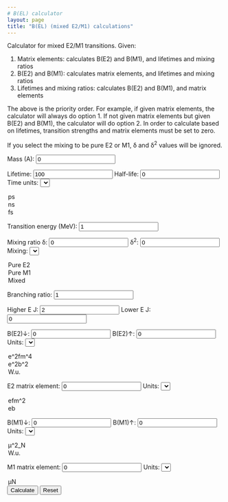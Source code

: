 ```yaml
---
# B(EL) calculator
layout: page
title: "B(EL) (mixed E2/M1) calculations"
---
```


Calculator for mixed E2/M1 transitions. Given:

1. Matrix elements: calculates B(E2) and B(M1), and lifetimes and mixing ratios
2. B(E2) and B(M1): calculates matrix elements, and lifetimes and mixing ratios
3. Lifetimes and mixing ratios: calculates B(E2) and B(M1), and matrix elements

The above is the priority order. For example, if given matrix elements, the calculator will always do option 1. If not given matrix elements but given B(E2) and B(M1), the calculator will do option 2. In order to calculate based on lifetimes, transition strengths and matrix elements must be set to zero.

If you select the mixing to be pure E2 or M1, &#948; and &#948;<sup>2</sup> values will be ignored.

Mass (A): <input id="A" type="number" value=0>

Lifetime: <input id="tau" type="number" value=100>
Half-life: <input id="thalf" type="number" value=0>   Time units: <select name="timeunits" id="timeunits">
<option value="1">ps</option>
<option value="1000">ns</option>
<option value="0.001">fs</option>
</select>

Transition energy (MeV): <input id="energy" type="number" value=1>

Mixing ratio &#948;: <input id="delta" type="number" value=0> &#948;<sup>2</sup>: <input id="delta2" type="number" value=0> Mixing: <select name="mixing" id="mixing">
<option value="0">Pure E2</option>
<option value="1">Pure M1</option>
<option value="2">Mixed</option>
</select>

Branching ratio: <input id="BR" type="number" value=1>

Higher E J: <input id="jInit" type="number" value=2> Lower E J: <input id="jFinal" type="number" value=0>

B(E2)&#8595;: <input id="B(EL)if" type=number value=0> B(E2)&#8593;: <input id="B(EL)fi" type=number value=0> Units: <select name="BELunits" id="BELunits">
<option value="0">e^2fm^4</option>
<option value="1">e^2b^2</option>
<option value="2">W.u.</option>
</select>

E2 matrix element: <input id="ME" type=number value=0> Units: <select name="E2MEunits" id="E2MEunits">
<option value="0">efm^2</option>
<option value="1">eb</option>
</select>

B(M1)&#8595;: <input id="B(ML)if" type=number value=0> B(M1)&#8593;: <input id="B(ML)fi" type=number value=0> Units: <select name="BMLunits" id="BMLunits">
<option value="0">&mu;^2_N</option>
<option value="1">W.u.</option>
</select>

M1 matrix element: <input id="ME_M1" type=number value=0> Units: <select name="M1MEunits" id="M1MEunits">
<option value="0">&mu;N</option>
</select>

<button type="button" onclick="Calculate()">
Calculate</button>

<button type="button" onclick="Reset()">
Reset</button>

<script>
	function Calculate(){
		var	A	= Number(document.getElementById("A").value);
		var	thalf 	= Number(document.getElementById("thalf").value);
		var	tau 	= Number(document.getElementById("tau").value);
		var	unit	= Number(document.getElementById("timeunits").value);
		var	BR	= Number(document.getElementById("BR").value);
		var	jInit	= Number(document.getElementById("jInit").value);
		var	jFinal	= Number(document.getElementById("jFinal").value);
		var	delta	= Number(document.getElementById("delta").value);
		var	mixv	= Number(document.getElementById("mixing").value);
		
		var 	delta2	= 0;
		if(delta>0){
			var	delta2	= Math.pow(delta,2);
		}
		else{
			delta2	= Number(document.getElementById("delta2").value);
		}
		var	BEL	= Number(document.getElementById("B(EL)if").value);
		if(BEL == 0){
			BEL	= Number(document.getElementById("B(EL)fi").value);
			BEL	*=	(2*jFinal+1)/(2*jInit+1);
		}
		var	BML	= Number(document.getElementById("B(ML)if").value);
		if(BML == 0){
			BML	= Number(document.getElementById("B(ML)fi").value);
			BML	*=	(2*jInit+1)/(2*jFinal+1);
		}
		var	ME	= Number(document.getElementById("ME").value);
		var	MEM1	= Number(document.getElementById("ME_M1").value);

		var	BE2u	= Number(document.getElementById("BELunits").value);
		var	BM1u	= Number(document.getElementById("BMLunits").value);

		var	ME2u	= Number(document.getElementById("E2MEunits").value);
		var	ME1u	= Number(document.getElementById("M1MEunits").value);
	
		var	eps	= Number(27491300000000);
		var	Energy	= Number(document.getElementById("energy").value);

		var	wuE2	= 0.05940 * Math.pow(A,4./3.);	// e2fm4
		var	wuM1	= 1.7905; // mu_N^2

		var	L_M1	= 0.444444444;
		var	L_E2	= 0.013333333;
	
		var	E2Eterm	= Math.pow((Energy/197.3269718),5);	// E2 E term
		var	M1Eterm	= Math.pow((Energy/197.3269718),3);	// M1 E term
				
		var	E2_lam	= eps * L_E2 * E2Eterm;
		var	M1_lam	= eps * L_M1 * M1Eterm * Math.pow(0.105155,2);
		
		var	BELfi	= 0;
		var	BMLfi	= 0;

		if(Math.abs(ME) > 0 && Math.abs(MEM1)>0){

			if(ME2u == 1)	
				ME *= 100;	// convert to efm2

			BEL	= Math.pow(ME,2)/(2*jInit+1);	//e2fm4
			BELfi	= BEL*(2*jInit+1)/(2*jFinal+1);

			BML	= Math.pow(MEM1,2)/(2*jInit+1);
			BMLfi	= BML*(2*jInit+1)/(2*jFinal+1);	

			if(BE2u == 0){ // e2fm4
				document.getElementById("B(EL)if").value 	= BEL.toFixed(6);		
				document.getElementById("B(EL)fi").value	= BELfi.toFixed(6);
			}
			else if(BE2u == 1){ // e2b2
				document.getElementById("B(EL)if").value 	= (BEL/10000.).toFixed(6);		
				document.getElementById("B(EL)fi").value	= (BELfi/10000).toFixed(6);
			}
			else{ // Weisskopf units
				document.getElementById("B(EL)if").value 	= (BEL/wuE2).toFixed(6);		
				document.getElementById("B(EL)fi").value	= (BEL/wuE2).toFixed(6);
			}
			document.getElementById("B(ML)if").value 	= BML.toFixed(6);		
			document.getElementById("B(ML)fi").value	= BMLfi.toFixed(6);

		}

		if(BEL>0 && BML>0 && mixv == 2){

			if(BE2u == 1){ // e2b2
				BEL	= BEL * 10000;
			}
			else if(BE2u == 2){ // Weisskopf units 
				BEL	= BEL * wuE2;
			}

			if(BM1u == 1){ // Weisskopft units
				BML	= BML * wuM1;
			}

			var	lambdaE2	= E2_lam * BEL / 1000.;
			var	lambdaM1	= M1_lam * BML / 1000.;

			lambda	= lambdaE2 + lambdaM1;
	
			delta2	= lambda / lambdaM1 - 1;
			delta	= Math.sqrt(delta2);

			lambda	= lambda / BR;
		
			thalf	= 0.69314718056/lambda;
			tau	= 1/lambda;
		
			thalf	= thalf / unit;
			tau	= tau / unit;
	
			document.getElementById("tau").value	= tau.toFixed(6);
			document.getElementById("thalf").value	= thalf.toFixed(6);

			document.getElementById("delta").value	= delta.toFixed(6);
			document.getElementById("delta2").value	= delta2.toFixed(6);

			document.getElementById("B(EL)if").value = BEL;
			document.getElementById("B(EL)fi").value = BEL * (2*jInit+1)/(2*jFinal+1);

			document.getElementById("B(ML)if").value = BML;
			document.getElementById("B(ML)fi").value = BML * (2*jInit+1)/(2*jFinal+1);

			if(Math.abs(ME) == 0 || Math.abs(MEM1) == 0){
				ME	= Math.sqrt(BEL*(2*jInit+1));
				MEM1	= Math.sqrt(BML*(2*jInit+1));	

				if(ME2u == 1)	// eb
					ME	/= 100;		

				document.getElementById("ME").value		= ME.toFixed(6);
				document.getElementById("ME_M1").value		= MEM1.toFixed(6);

			}
		}
		else if(BEL > 0 && mixv == 0){ // Pure E2

			if(BE2u == 1){ // e2b2
				BEL	= BEL * 10000;
			}
			else if(BE2u == 2){ // Weisskopf units 
				BEL	= BEL * wuE2;
			}

			var	lambdaE2	= E2_lam * BEL / 1000.;

			lambda	= lambdaE2;

			lambda	= lambda / BR;
		
			thalf	= 0.69314718056/lambda;
			tau	= 1/lambda;
		
			thalf	= thalf / unit;
			tau	= tau / unit;
	
			document.getElementById("tau").value	= tau.toFixed(6);
			document.getElementById("thalf").value	= thalf.toFixed(6);

			document.getElementById("B(EL)if").value = BEL;
			document.getElementById("B(EL)fi").value = BEL * (2*jInit+1)/(2*jFinal+1);

			if(Math.abs(ME) == 0){
				ME	= Math.sqrt(BEL*(2*jInit+1));

				if(ME2u == 1)	// eb
					ME	/= 100;		

				document.getElementById("ME").value		= ME.toFixed(6);

			}

		}
		else if(BML > 0 && mixv == 1){ // Pure M1

			if(BM1u == 1){
				BML 	= BML * wuM1;
			}

			var	lambdaM1	= M1_lam * BML / 1000.;

			lambda	= lambdaM1;

			lambda	= lambda / BR;
		
			thalf	= 0.69314718056/lambda;
			tau	= 1/lambda;
		
			thalf	= thalf / unit;
			tau	= tau / unit;
	
			document.getElementById("tau").value	= tau.toFixed(6);
			document.getElementById("thalf").value	= thalf.toFixed(6);

			document.getElementById("B(ML)if").value = BML;
			document.getElementById("B(ML)fi").value = BML * (2*jInit+1)/(2*jFinal+1);

			if(Math.abs(MEM1) == 0){
				MEM1	= Math.sqrt(BML*(2*jInit+1));	

				document.getElementById("ME_M1").value		= MEM1.toFixed(6);

			}

		}
		else if(tau > 0 || thalf > 0){
	
			thalf	*= unit;
			tau	*= unit;
	
			var 	lambda 	= 0;
			if(tau > 0){
				lambda	= 1/tau;
			}
			else if(thalf > 0){
				lambda	= 0.69314718056/thalf;
			}
	
			lambda	*= BR;

			if(mixv == 2){ // Mixed
				var	lambdaE2	= lambda/(1+1/delta2);
				var	lambdaM1	= lambda/(1+delta2);
			
				BEL	= lambdaE2 * 1000. / E2_lam; 	
				BML	= lambdaM1 * 1000. / M1_lam;
				BELfi	= BEL*(2*jInit+1)/(2*jFinal+1);
				BMLfi	= BML*(2*jInit+1)/(2*jFinal+1);	
			
				ME	= Math.sqrt(BEL*(2*jInit+1));
				MEM1	= Math.sqrt(BML*(2*jInit+1));	
		

				if(BE2u == 0){ // e2fm4
					document.getElementById("B(EL)if").value 	= BEL.toFixed(6);		
					document.getElementById("B(EL)fi").value	= BELfi.toFixed(6);
				}
				else if(BE2u == 1){ // e2b2
					document.getElementById("B(EL)if").value 	= (BEL/10000.).toFixed(6);		
					document.getElementById("B(EL)fi").value	= (BELfi/10000).toFixed(6);
				}
				else{ // Weisskopf units
					document.getElementById("B(EL)if").value 	= (BEL/wuE2).toFixed(6);		
					document.getElementById("B(EL)fi").value	= (BEL/wuE2).toFixed(6);
				}
				if(BM1u == 0){
					document.getElementById("B(ML)if").value 	= BML.toFixed(6);		
					document.getElementById("B(ML)fi").value	= BMLfi.toFixed(6);
				}
				else{
					document.getElementById("B(ML)if").value 	= (BML/wuM1).toFixed(6);		
					document.getElementById("B(ML)fi").value	= (BMLfi/wuM1).toFixed(6);
				}

				if(ME2u == 1)
					ME	/= 100;

				document.getElementById("ME").value		= ME.toFixed(6);
				document.getElementById("ME_M1").value		= MEM1.toFixed(6);

				document.getElementById("delta2").value		= delta2;
			}
			else if(mixv == 0){ // Pure E2
				var	lambdaE2	= lambda;
			
				BEL	= lambdaE2 * 1000. / E2_lam; 	
				BELfi	= BEL*(2*jInit+1)/(2*jFinal+1);
			
				ME	= Math.sqrt(BEL*(2*jInit+1));
		

				if(BE2u == 0){ // e2fm4
					document.getElementById("B(EL)if").value 	= BEL.toFixed(6);		
					document.getElementById("B(EL)fi").value	= BELfi.toFixed(6);
				}
				else if(BE2u == 1){ // e2b2
					document.getElementById("B(EL)if").value 	= (BEL/10000.).toFixed(6);		
					document.getElementById("B(EL)fi").value	= (BELfi/10000).toFixed(6);
				}
				else{ // Weisskopf units
					document.getElementById("B(EL)if").value 	= (BEL/wuE2).toFixed(6);		
					document.getElementById("B(EL)fi").value	= (BEL/wuE2).toFixed(6);
				}

				if(ME2u == 1)
					ME	/= 100;

				document.getElementById("ME").value		= ME.toFixed(6);
			}
			else if(mixv == 1){ // Pure M1
				var	lambdaM1	= lambda;
			
				BML	= lambdaM1 * 1000. / M1_lam;
				BMLfi	= BML*(2*jInit+1)/(2*jFinal+1);	
			
				MEM1	= Math.sqrt(BML*(2*jInit+1));	

				
				if(BM1u == 0){
					document.getElementById("B(ML)if").value 	= BML.toFixed(6);		
					document.getElementById("B(ML)fi").value	= BMLfi.toFixed(6);
				}
				else{
					document.getElementById("B(ML)if").value 	= (BML/wuM1).toFixed(6);		
					document.getElementById("B(ML)fi").value	= (BMLfi/wuM1).toFixed(6);
				}
				document.getElementById("ME_M1").value		= MEM1.toFixed(6);
			}

		}

	}	
	
  	function Reset(){
    		var x = document.querySelectorAll("input");
    		var i;
    		for (i = 0; i < x.length; i++) {
      			x[i].value = 0;
    		}
		document.getElementById("A").value	= 100;
		document.getElementById("energy").value	= 1;
		document.getElementById("jInit").value	= 2;
		document.getElementById("jFinal").value	= 0;
		document.getElementById("BR").value	= 1;
		document.getElementById("mixing").value	= 0;
  	}
</script>
